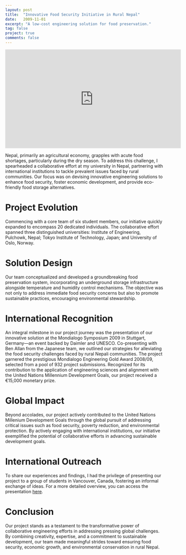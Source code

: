 ```yaml
---
layout: post
title:  "Innovative Food Security Initiative in Rural Nepal"
date:   2009-11-01
excerpt: "A low-cost engineering solution for food preservation."
tag: false 
project: true
comments: false
---
```


<iframe width="560" height="315" src="https://www.youtube.com/embed/ymn4yUSI9tc" frameborder="0" allow="accelerometer; autoplay; encrypted-media; gyroscope; picture-in-picture" allowfullscreen></iframe>

Nepal, primarily an agricultural economy, grapples with acute food shortages, particularly during the dry season. To address this challenge, I spearheaded a collaborative effort at my university in Nepal, partnering with international institutions to tackle prevalent issues faced by rural communities. Our focus was on devising innovative engineering solutions to enhance food security, foster economic development, and provide eco-friendly food storage alternatives.

# Project Evolution
Commencing with a core team of six student members, our initiative quickly expanded to encompass 20 dedicated individuals. The collaborative effort spanned three distinguished universities: Institute of Engineering, Pulchowk, Nepal; Tokyo Institute of Technology, Japan; and University of Oslo, Norway.

# Solution Design
Our team conceptualized and developed a groundbreaking food preservation system, incorporating an underground storage infrastructure alongside temperature and humidity control mechanisms. The objective was not only to address immediate food security concerns but also to promote sustainable practices, encouraging environmental stewardship.

# International Recognition
An integral milestone in our project journey was the presentation of our innovative solution at the Mondialogo Symposium 2009 in Stuttgart, Germany—an event backed by Daimler and UNESCO. Co-presenting with Ben Allan from the Japanese team, we outlined our strategies for alleviating the food security challenges faced by rural Nepali communities. The project garnered the prestigious Mondialogo Engineering Gold Award 2008/09, selected from a pool of 932 project submissions. Recognized for its contribution to the application of engineering sciences and alignment with the United Nations Millennium Development Goals, our project received a €15,000 monetary prize.

# Global Impact
Beyond accolades, our project actively contributed to the United Nations Millenium Development Goals through the global pursuit of addressing critical issues such as food security, poverty reduction, and environmental protection. By actively engaging with international institutions, our initiative exemplified the potential of collaborative efforts in advancing sustainable development goals.

# International Outreach
To share our experiences and findings, I had the privilege of presenting our project to a group of students in Vancouver, Canada, fostering an informal exchange of ideas. For a more detailed overview, you can access the presentation [here](https://www.slideshare.net/shristipradhan1/food-p).

# Conclusion
Our project stands as a testament to the transformative power of collaborative engineering efforts in addressing pressing global challenges. By combining creativity, expertise, and a commitment to sustainable development, our team made meaningful strides toward ensuring food security, economic growth, and environmental conservation in rural Nepal.
